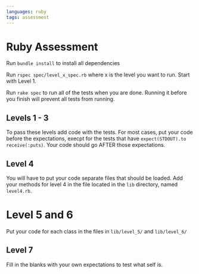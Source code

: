 ```yaml
---
languages: ruby
tags: assessment
---
```


# Ruby Assessment

Run `bundle install` to install all dependencies 

Run `rspec spec/level_x_spec.rb` where x is the level you want to run. Start with Level 1.

Run `rake spec` to run all of the tests when you are done. Running it before you finish will prevent all tests from running.

## Levels 1 - 3

To pass these levels add code with the tests. For most cases, put your code before the expectations, execpt for the tests that have `expect(STDOUT).to receive(:puts)`. Your code should go AFTER those expectations. 

## Level 4

You will have to put your code separate files that should be loaded. Add your methods for level 4 in the file located in the `lib` directory, named `level4.rb`.

# Level 5 and 6
Put your code for each class in the files in `lib/level_5/` and `lib/level_6/`

## Level 7
Fill in the blanks with your own expectations to test what self is. 
